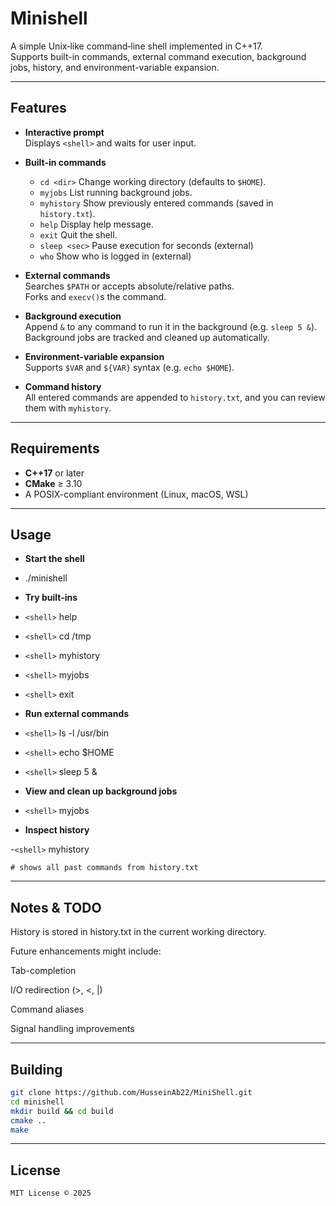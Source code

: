 # Minishell

A simple Unix‐like command‐line shell implemented in C++17.  
Supports built-in commands, external command execution, background jobs, history, and environment-variable expansion.

---

## Features

- **Interactive prompt**  
  Displays `<shell>` and waits for user input.

- **Built-in commands**
    - `cd <dir>` Change working directory (defaults to `$HOME`).
    - `myjobs` List running background jobs.
    - `myhistory` Show previously entered commands (saved in `history.txt`).
    - `help` Display help message.
    - `exit` Quit the shell.
    - `sleep <sec>` Pause execution for <sec> seconds (external)
    - `who`  Show who is logged in (external)

- **External commands**  
  Searches `$PATH` or accepts absolute/relative paths.  
  Forks and `execv()`s the command.

- **Background execution**  
  Append `&` to any command to run it in the background (e.g. `sleep 5 &`).  
  Background jobs are tracked and cleaned up automatically.

- **Environment-variable expansion**  
  Supports `$VAR` and `${VAR}` syntax (e.g. `echo $HOME`).

- **Command history**  
  All entered commands are appended to `history.txt`, and you can review them with `myhistory`.

---

## Requirements

- **C++17** or later
- **CMake** ≥ 3.10
- A POSIX-compliant environment (Linux, macOS, WSL)

---

## Usage
- **Start the shell**

- ./minishell

- **Try built-ins**

- `<shell>` help
- `<shell>` cd /tmp
- `<shell>` myhistory
- `<shell>` myjobs
- `<shell>` exit

- **Run external commands**

- `<shell>` ls -l /usr/bin
- `<shell>` echo $HOME
- `<shell>` sleep 5 &

- **View and clean up background jobs**

- `<shell>` myjobs

- **Inspect history**

-`<shell>` myhistory

    # shows all past commands from history.txt

---

## Notes & TODO
History is stored in history.txt in the current working directory.

Future enhancements might include:

Tab-completion

I/O redirection (>, <, |)

Command aliases

Signal handling improvements

---
## Building

```bash
git clone https://github.com/HusseinAb22/MiniShell.git
cd minishell
mkdir build && cd build
cmake ..
make
```

---

## License
    MIT License © 2025



